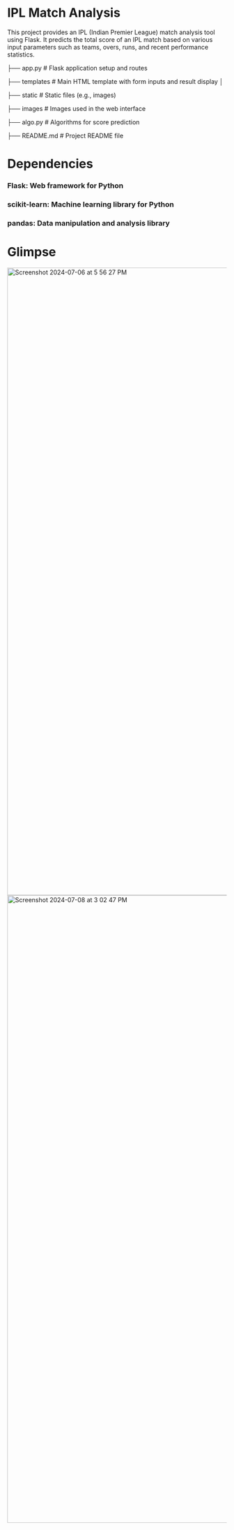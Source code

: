 # IPL Match Analysis

This project provides an IPL (Indian Premier League) match analysis tool using Flask. It predicts the total score of an IPL match based on various input parameters such as teams, overs, runs, and recent performance statistics.

├── app.py               # Flask application setup and routes

├── templates            # Main HTML template with form inputs and result display
│        

├── static     # Static files (e.g., images)

   ├── images           # Images used in the web interface

├── algo.py              # Algorithms for score prediction

├── README.md            # Project README file



# Dependencies
### Flask: Web framework for Python
### scikit-learn: Machine learning library for Python
### pandas: Data manipulation and analysis library


# Glimpse
<img width="1438" alt="Screenshot 2024-07-06 at 5 56 27 PM" src="https://github.com/itzayush21/IPL_SCORE_WEBSITE/assets/123325069/ae3738ff-9dfb-431d-9b2e-74bd46b4f90a">





<img width="1438" alt="Screenshot 2024-07-08 at 3 02 47 PM" src="https://github.com/itzayush21/IPL_SCORE_WEBSITE/assets/123325069/f131766c-0b2a-455c-b9c8-4dfbc783f833">


